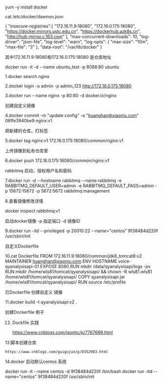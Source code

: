 
yum -y install docker 

cat /etc/docker/daemon.json 

{ 
 "insecure-registries":[
    "172.16.11.9:18080",
    "172.16.0.175:18080",
    "https://docker.mirrors.ustc.edu.cn",
    "https://dockerhub.azk8s.cn",
    "http://hub-mirror.c.163.com"
    ],
   "max-concurrent-downloads": 10,
   "log-driver": "json-file",
   "log-level": "warn",
   "log-opts": {
   "max-size": "10m",
   "max-file": "3"
   },
   "data-root": "/var/lib/docker"
}


其中172.16.11.9:18080和172.16.0.175:18080 是仓库地址

docker run -it -d --name ubuntu_test -p 8088:80 ubuntu

1.docker search nginx

2.docker login -u admin -p admin_123 http://172.16.0.175:18080

3.docker run --name nginx -p 80:80 -d docker.io/nginx  

创建自定义镜像

4.docker commit -m "update config" -a "huanghan@xiaoniu.com" 06ffe3940be9 nginx:v1

把新建的仓库，打标签

5.docker tag nginx:v1 172.16.0.175:18080/common/nginx:v1

上传镜像到私有仓库里

6.docker push 172.16.0.175:18080/common/nginx:v1



rabbitmq 启动，授权用户名和密码

7.docker run -d --hostname rabbitmq --name rabbitmq -e RABBITMQ_DEFAULT_USER=admin -e RABBITMQ_DEFAULT_PASS=admin -p 15672:15672 -p 
5672:5672 rabbitmq:management


8.查看镜像修改详情

 docker inspect rabbitmq:v1 
  
启动docker镜像 -p 指定端口  -d 镜像ID  

9.docker run  -itd --privileged -p 20010:22 --name="centos"  9f38484d220f   /usr/sbin/init


自定义Dockerfile

10.cat Dockerfile
  FROM 172.16.11.9:18080/common/jdk8_tomcat8:v2
  MAINTAINER huanghan@xiaoniu.com
  ENV HOSTNAME voice-qyanalysisapi-01
  EXPOSE 8080
  RUN mkdir /data/qyanalysisapi/logs -pv
  RUN mkdir /home/wls81/tomcat/qyanalysisapi/ && chown -R wls81.wls81 /home/wls81/tomcat/qyanalysisapi/
  COPY qyanalysisapi.jar  /home/wls81/tomcat/qyanalysisapi/
  RUN source /etc/profile 

已Dockerfile 创建自定义 镜像

11.docker build -t qyanalysisapi:v2 .

创建Dockerfile 例子

12. Dockfile 实践

    https://www.cnblogs.com/jsonhc/p/7767669.html 



13.脚本创建仓库
   
    https://www.cnblogs.com/guigujun/p/8352983.html
    
14.docker 启动默认centos 系统 
 
 docker run -it  --name  centos -d 9f38484d220f  /bin/bash
 docker run  -itd  --name="centos"  9f38484d220f   /usr/sbin/init

